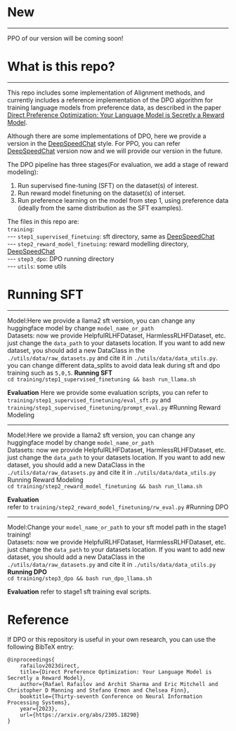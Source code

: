 # New
- --
PPO of our version will be coming soon!

# What is this repo?
 - - -  

This repo includes some implementation of Alignment methods, and currently includes a reference implementation of the DPO algorithm for training language models from preference data, as described in the paper [Direct Preference Optimization: Your Language Model is Secretly a Reward Model](https://arxiv.org/abs/2305.18290).  

Although there are some implementations of DPO, here we provide a version in the [DeepSpeedChat](https://github.com/microsoft/DeepSpeedExamples/tree/master/applications/DeepSpeed-Chat) style. For PPO, you can refer [DeepSpeedChat](https://github.com/microsoft/DeepSpeedExamples/tree/master/applications/DeepSpeed-Chat) version now and we will provide our version in the future.

The DPO pipeline has three stages(For evaluation, we add a stage of reward modeling):

1. Run supervised fine-tuning (SFT) on the dataset(s) of interest.
2. Run reward model finetuning on the dataset(s) of interset.
3. Run preference learning on the model from step 1, using preference data (ideally from the same distribution as the SFT examples).

The files in this repo are:  
`training`:   
--- `step1_supervised_finetuing`: sft directory, same as [DeepSpeedChat](https://github.com/microsoft/DeepSpeedExamples/tree/master/applications/DeepSpeed-Chat)  
--- `step2_reward_model_finetuing`: reward modelling directory, [DeepSpeedChat](https://github.com/microsoft/DeepSpeedExamples/tree/master/applications/DeepSpeed-Chat)  
--- `step3_dpo`: DPO running directory  
--- `utils`: some utils

# Running SFT  
-- -
Model:Here we provide a llama2 sft version, you can change any huggingface model by change `model_name_or_path`  
Datasets: now we provide HelpfulRLHFDataset, HarmlessRLHFDataset, etc. just change the `data_path` to your datasets location. If you want to add new dataset, you should add a new DataClass in the `./utils/data/raw_datasets.py` and cite it in `./utils/data/data_utils.py`.
you can change different data_splits to avoid data leak during sft and dpo training such as `5,0,5`.
**Running SFT**  
`cd training/step1_supervised_finetuning && bash run_llama.sh`

**Evaluation**
Here we provide some evaluation scripts, you can refer to `training/step1_supervised_finetuning/eval_sft.py` and `training/step1_supervised_finetuning/prompt_eval.py`
#Running Reward Modeling
- --
Model:Here we provide a llama2 sft version, you can change any huggingface model by change `model_name_or_path`  
Datasets: now we provide HelpfulRLHFDataset, HarmlessRLHFDataset, etc. just change the `data_path` to your datasets location. If you want to add new dataset, you should add a new DataClass in the `./utils/data/raw_datasets.py` and cite it in `./utils/data/data_utils.py`    
Running Reward Modeling   
`cd training/step2_reward_model_finetuning && bash run_llama.sh`

**Evaluation**   
refer to `training/step2_reward_model_finetuning/rw_eval.py`
#Running DPO
- --
Model:Change your `model_name_or_path` to your sft model path in the stage1 training!  
Datasets: now we provide HelpfulRLHFDataset, HarmlessRLHFDataset, etc. just change the `data_path` to your datasets location. If you want to add new dataset, you should add a new DataClass in the `./utils/data/raw_datasets.py` and cite it in `./utils/data/data_utils.py`    
**Running DPO**  
`cd training/step3_dpo && bash run_dpo_llama.sh`

**Evaluation**
refer to stage1 sft training eval scripts.

# Reference
If DPO or this repository is useful in your own research, you can use the following BibTeX entry:
```angular2html
@inproceedings{
    rafailov2023direct,
    title={Direct Preference Optimization: Your Language Model is Secretly a Reward Model},
    author={Rafael Rafailov and Archit Sharma and Eric Mitchell and Christopher D Manning and Stefano Ermon and Chelsea Finn},
    booktitle={Thirty-seventh Conference on Neural Information Processing Systems},
    year={2023},
    url={https://arxiv.org/abs/2305.18290}
}
```